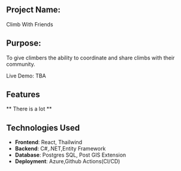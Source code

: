 ## Project Name: 
Climb With Friends

## Purpose: 
To give climbers the ability to coordinate and share climbs with their community.

Live Demo: TBA

## Features  
** There is a lot **

## Technologies Used
- **Frontend**: React, Thailwind
- **Backend**: C#,.NET,Entity Framework
- **Database**: Postgres SQL, Post GIS Extension
- **Deployment**: Azure,Github Actions(CI/CD)
